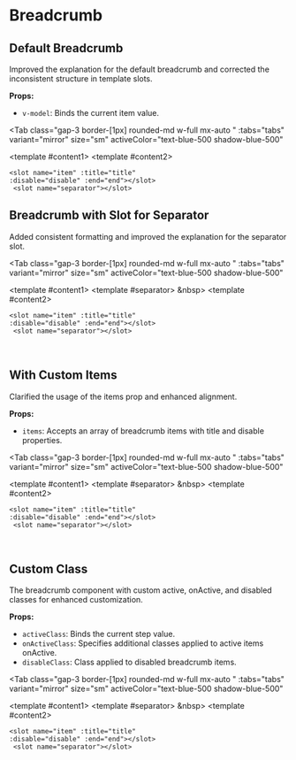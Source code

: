 # Breadcrumb
<script setup lang="ts">
import { ref } from 'vue'
const tabs = [
  { label: 'UI', value: 1, content: '' },
  { label: 'Slots', value: 2, content: ''},
  { label: 'Props', value: 3, content: ''},
];
const items =  ref([
            { title: "tab", disable:false },
            { title: "pagination", disable:false },
            { title: "modal", disable:false },
            { title: "menu", disable:false }
        ]);
const breadcrumbValue = ref("");
const breadcrumbValue2 = ref("");
const breadcrumbValue3 = ref("");
const breadcrumbValue4 = ref("");
</script>

## Default Breadcrumb

Improved the explanation for the default breadcrumb and corrected the inconsistent structure in template slots.

**Props:**

- `v-model`: Binds the current item value.

<Tab 
   class="gap-3 border-[1px] rounded-md w-full mx-auto "
    :tabs="tabs" 
    variant="mirror"
    size="sm"
    activeColor="text-blue-500 shadow-blue-500"
  >
<template #content1>
<Breadcrumb v-model="breadcrumbValue"/>
</template>
<template #content2>

```vue
<slot name="item" :title="title" 
:disable="disable" :end="end"></slot>
 <slot name="separator"></slot>
```

</template>
<template #content3>

```vue
<Breadcrumb v-model="isModalOpen"/>
```

</template>
</Tab>

## Breadcrumb with Slot for Separator

Added consistent formatting and improved the explanation for the separator slot.

<Tab 
   class="gap-3 border-[1px] rounded-md w-full mx-auto "
    :tabs="tabs" 
    variant="mirror"
    size="sm"
    activeColor="text-blue-500 shadow-blue-500"
  >
<template #content1>
<Breadcrumb v-model="breadcrumbValue2">
<template #separator> &nbsp> </template>
</Breadcrumb>
</template>
<template #content2>

```vue
<slot name="item" :title="title" 
:disable="disable" :end="end"></slot>
 <slot name="separator"></slot>
```

</template>
<template #content3>

```vue
<Breadcrumb v-model="breadcrumbValue2">
<template #separator> &nbsp> </template>
</Breadcrumb>
```

</template>
</Tab>
<br>

## With Custom Items

Clarified the usage of the items prop and enhanced alignment.

**Props:**

- `items`: Accepts an array of breadcrumb items with title and disable properties.

<Tab 
   class="gap-3 border-[1px] rounded-md w-full mx-auto "
    :tabs="tabs" 
    variant="mirror"
    size="sm"
    activeColor="text-blue-500 shadow-blue-500"
  >
<template #content1>
<Breadcrumb v-model="breadcrumbValue3" :items="items">
<template #separator> &nbsp> </template>
</Breadcrumb>
</template>
<template #content2>

```vue
<slot name="item" :title="title" 
:disable="disable" :end="end"></slot>
 <slot name="separator"></slot>
```

</template>
<template #content3>

```vue
<Breadcrumb v-model="breadcrumbValue3" :items="items">
<template #separator> &nbsp> </template>
</Breadcrumb>
```

</template>
</Tab>
<br>

## Custom Class
The breadcrumb component with custom active, onActive, and disabled classes for enhanced customization.

**Props:**

- `activeClass`: Binds the current step value.
- `onActiveClass`: Specifies additional classes applied to active items onActive.
- `disableClass`: Class applied to disabled breadcrumb items.

<Tab 
   class="gap-3 border-[1px] rounded-md w-full mx-auto "
    :tabs="tabs" 
    variant="mirror"
    size="sm"
    activeColor="text-blue-500 shadow-blue-500"
  >
<template #content1>
<Breadcrumb v-model="breadcrumbValue4" activeClass="text-green-400" onActiveClass="hover:text-green-600" disableClass="text-gray-400">
<template #separator> &nbsp> </template>
</Breadcrumb>
</template>
<template #content2>

```vue
<slot name="item" :title="title" 
:disable="disable" :end="end"></slot>
 <slot name="separator"></slot>
```

</template>
<template #content3>

```vue
<Breadcrumb v-model="breadcrumbValue4" 
activeClass="text-green-400" 
onActiveClass="hover:text-green-600"
disableClass="text-green-400">
<template #separator> &nbsp> </template>
</Breadcrumb>
```

</template>
</Tab>
<br>


